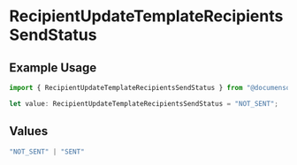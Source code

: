 # RecipientUpdateTemplateRecipientsSendStatus

## Example Usage

```typescript
import { RecipientUpdateTemplateRecipientsSendStatus } from "@documenso/sdk-typescript/models/operations";

let value: RecipientUpdateTemplateRecipientsSendStatus = "NOT_SENT";
```

## Values

```typescript
"NOT_SENT" | "SENT"
```